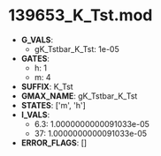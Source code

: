 # 139653_K_Tst.mod

- **G_VALS**:
  - gK_Tstbar_K_Tst: 1e-05
- **GATES**:
  - h: 1
  - m: 4
- **SUFFIX**: K_Tst
- **GMAX_NAME**: gK_Tstbar_K_Tst
- **STATES**: ['m', 'h']
- **I_VALS**:
  - 6.3: 1.0000000000091033e-05
  - 37: 1.0000000000091033e-05
- **ERROR_FLAGS**: []
